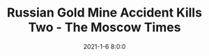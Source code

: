 ---
"title": "Russian Gold Mine Accident Kills Two - The Moscow Times"
"date": "2021-1-6 8:0:0"
"feed_name": "GOOGLENEWSMINING"
"feed_website": "https://news.google.com/search?q=mining%2Bincident&hl=en-US&gl=US&ceid=US:en"
"feed_rss": "https://news.google.com/rss/search?q=mining%2Bincident&hl=en-US&gl=US&ceid=US:en"
"link": "https://www.themoscowtimes.com/2021/01/06/russian-gold-mine-accident-kills-two-a72548"
"file": "_posts/2021-1-1-491c13f37f06fa98e06daaf77590e3e67f5e10ae.md"
"accident": "1"
"drilling": "0"
---